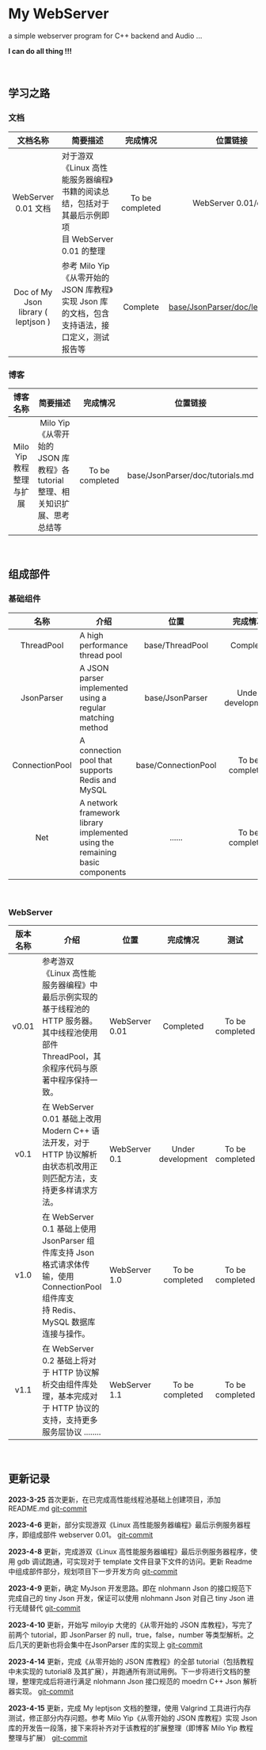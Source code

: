 # My WebServer

a simple webserver program for C++ backend and Audio ...

**I can do all thing !!!**

&nbsp;

## 学习之路

### 文档

|              文档名称              | 简要描述                                                                                          |    完成情况    |                                                         位置链接                                                         |
| :---------------------------------: | ------------------------------------------------------------------------------------------------- | :-------------: | :----------------------------------------------------------------------------------------------------------------------: |
|         WebServer 0.01 文档         | 对于游双《Linux 高性能服务器编程》书籍的阅读总结，包括对于其最后示例即项目 WebServer 0.01 的整理 | To be completed |                                                    WebServer 0.01/doc                                                    |
| Doc of My Json library ( leptjson ) | 参考 Milo Yip 《从零开始的 JSON 库教程》实现 Json 库的文档，包含支持语法，接口定义，测试报告等    |    Complete    | [base/JsonParser/doc/leptjson.md](src/base/JsonParser/doc/leptjson.md) |

### 博客

|        博客名称        | 简要描述                                                                        |    完成情况    |             位置链接             |
| :---------------------: | ------------------------------------------------------------------------------- | :-------------: | :------------------------------: |
| Milo Yip 教程整理与扩展 |  Milo Yip 《从零开始的 JSON 库教程》各 tutorial 整理、相关知识扩展、思考总结等 | To be completed | base/JsonParser/doc/tutorials.md |

&nbsp;

## 组成部件

### 基础组件

|      名称      | 介绍                                                                         |        位置        |     完成情况     |      测试      |                       仓库位置                       |
| :------------: | ---------------------------------------------------------------------------- | :-----------------: | :---------------: | :-------------: | :--------------------------------------------------: |
|   ThreadPool   | A high performance thread pool                                               |   base/ThreadPool   |     Complete     | To be completed | [ThreadPool](https://github.com/lovelydayss/ThreadPool) |
|   JsonParser   | A JSON parser implemented using a regular matching method                    |   base/JsonParser   | Under development | To be completed |                       not yet                       |
| ConnectionPool | A connection pool that supports Redis and MySQL                              | base/ConnectionPool |  To be completed  | To be completed |                       not yet                       |
|      Net      | A network framework library implemented using the remaining basic components |       ......       |  To be completed  | To be completed |                       not yet                       |

&nbsp;

### WebServer

| 版本名称 | 介绍                                                                                                                                           | 位置           |     完成情况     |      测试      |
| :------: | ---------------------------------------------------------------------------------------------------------------------------------------------- | -------------- | :---------------: | :-------------: |
|  v0.01  | 参考游双《Linux 高性能服务器编程》中最后示例实现的基于线程池的 HTTP 服务器。其中线程池使用部件 ThreadPool，其余程序代码与原著中程序保持一致。 | WebServer 0.01 |     Completed     | To be completed |
|   v0.1   | 在 WebServer 0.01 基础上改用 Modern C++ 语法开发，对于 HTTP 协议解析由状态机改用正则匹配方法，支持更多样请求方法。                             | WebServer 0.1  | Under development | To be completed |
|   v1.0   | 在 WebServer 0.1 基础上使用 JsonParser 组件库支持 Json 格式请求体传输，使用 ConnectionPool 组件库支持 Redis、MySQL 数据库连接与操作。         | WebServer 1.0  |  To be completed  | To be completed |
|   v1.1   | 在 WebServer 0.2 基础上将对于 HTTP 协议解析交由组件库处理，基本完成对于 HTTP 协议的支持，支持更多服务层协议 ........                          | WebServer 1.1  |  To be completed  | To be completed |

&nbsp;

## 更新记录

**2023-3-25** 首次更新，在已完成高性能线程池基础上创建项目，添加 README.md   [git-commit](https://github.com/lovelydayss/webserver)

**2023-4-6** 更新，部分实现游双《Linux 高性能服务器编程》最后示例服务器程序，即组成部件 webserver 0.01。  [git-commit](https://github.com/lovelydayss/WebServer/commit/61a529fd43e28f94f23fdd7be09b5b337ea16990)

**2023-4-8** 更新，完成游双《Linux 高性能服务器编程》最后示例服务器程序，使用 gdb 调试跑通，可实现对于 template 文件目录下文件的访问。更新 Readme 中组成部件部分，规划项目下一步开发方向  [git-commit](https://github.com/lovelydayss/WebServer/commit/aa693dc7abaf539a41da01b9b282a2c87349f242)

**2023-4-9** 更新，确定 MyJson 开发思路。即在 nlohmann Json 的接口规范下完成自己的 tiny Json 开发，保证可以使用 nlohmann Json 对自己 tiny Json 进行无缝替代 [git-commit](https://github.com/lovelydayss/WebServer/commit/c65e08ed281660e47da46dd1400594310ab07d79)

**2023-4-10** 更新，开始写 miloyip 大佬的《从零开始的 JSON 库教程》，写完了前两个 tutorial，即 JsonParser 的 null，true，false，number 等类型解析。之后几天的更新也将会集中在JsonParser 库的实现上 [git-commit](https://github.com/lovelydayss/WebServer/commit/c9c64d7d9ac5a154769f6c22279f8295aec79f58)

**2023-4-14** 更新，完成《从零开始的 JSON 库教程》的全部 tutorial（包括教程中未实现的 tutorial8 及其扩展），并跑通所有测试用例。下一步将进行文档的整理，整理完成后将进行满足  nlohmann Json 接口规范的 moedrn C++ Json 解析器实现。 [git-commit](https://github.com/lovelydayss/WebServer/commit/ea3ec4e560c0c118842196876bcbdacefdb56253)

**2023-4-15** 更新，完成 My leptjson 文档的整理，使用 Valgrind 工具进行内存测试，修正部分内存问题。参考 Milo Yip《从零开始的 JSON 库教程》实现 Json 库的开发告一段落，接下来将补齐对于该教程的扩展整理（即博客 Milo Yip 教程整理与扩展） [git-commit](https://github.com/lovelydayss/WebServer/commit/96c7f8de39b2466ecb5b95dbec12b2310e7a0438)

&nbsp;
